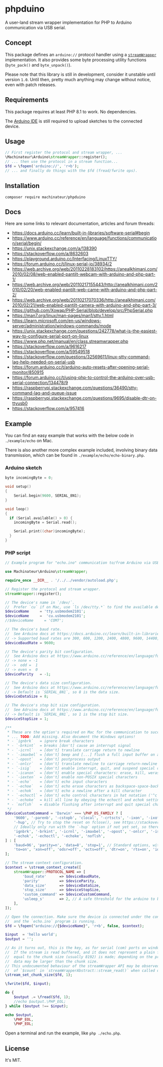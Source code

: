 # phpduino

A user-land stream wrapper implementation for PHP to Arduino communication via USB serial.

## Concept

This package defines an `arduino://` protocol handler using
 a [`streamWrapper`](https://www.php.net/manual/en/class.streamwrapper.php) implementation.
It also provides some byte processing utility functions (`byte_pack()` and `byte_unpack()`).

Please note that this library is still in development, consider it unstable until version `1.0`.
 Until then, pretty much anything may change without notice, even with patch releases.

## Requirements

This package requires at least PHP 8.1 to work. No dependencies.

The [Arduino IDE](https://www.arduino.cc/en/software) is still required to upload sketches to the connected device.

## Usage

```php
// First register the protocol and stream wrapper, ...
\Machinateur\Arduino\streamWrapper::register();
// ... then use the protocol in a stream function...
$fd = \fopen('arduino://', 'r+b');
// ... and finally do things with the $fd (fread/fwrite ops).
```

## Installation

```
composer require machinateur/phpduino
```

## Docs

Here are some links to relevant documentation, articles and forum threads:

- https://docs.arduino.cc/learn/built-in-libraries/software-serial#begin
- https://www.arduino.cc/reference/en/language/functions/communication/serial/begin/
- https://unix.stackexchange.com/a/138390
- https://stackoverflow.com/a/8632603
- https://playground.arduino.cc/Interfacing/LinuxTTY/
- https://forum.arduino.cc/t/linux-serial-io/38934/2
- https://web.archive.org/web/20110228183102/https://anealkhimani.com/2010/02/08/web-enabled-pantilt-webcam-with-arduino-and-php-part-1/
- https://web.archive.org/web/20110217155443/http://anealkhimani.com/2010/02/20/web-enabled-pantilt-web-came-with-arduino-and-php-part-2/
- https://web.archive.org/web/20110217070336/http://anealkhimani.com/2010/02/21/web-enabled-pantilt-camera-with-arduino-and-php-part-3/
- https://github.com/Xowap/PHP-Serial/blob/develop/src/PhpSerial.php
- https://man7.org/linux/man-pages/man1/stty.1.html
- https://learn.microsoft.com/en-us/windows-server/administration/windows-commands/mode
- https://unix.stackexchange.com/questions/242778/what-is-the-easiest-way-to-configure-serial-port-on-linux
- https://www.php.net/manual/en/class.streamwrapper.php
- https://stackoverflow.com/a/9616217
- https://stackoverflow.com/a/59549518
- https://stackoverflow.com/questions/32569611/linux-stty-command-lag-help-needed-on-serial-usb
- https://forum.arduino.cc/t/arduino-auto-resets-after-opening-serial-monitor/850915
- https://forum.arduino.cc/t/using-php-to-control-the-arduino-over-usb-serial-connection/134478/9
- https://raspberrypi.stackexchange.com/questions/36490/stty-command-lag-and-queue-issue
- https://raspberrypi.stackexchange.com/questions/9695/disable-dtr-on-ttyusb0
- https://stackoverflow.com/a/957416

## Example

You can find an easy example that works with the below code in `./example/echo` on Mac.

There is also another more complex example included, involving binary data transmission,
 which can be found in `./example/echo/echo-binary.php`.

### Arduino sketch

```c
byte incomingByte = 0;

void setup()
{
    Serial.begin(9600, SERIAL_8N1);
}

void loop()
{
  if (Serial.available() > 0) {
    incomingByte = Serial.read();

    Serial.print((char)incomingByte);
  }
}
```

### PHP script

```php
// Example program for "echo.ino" communication to/from Arduino via USB serial.

use Machinateur\Arduino\streamWrapper;

require_once __DIR__ . '/../../vendor/autoload.php';

// Register the protocol and stream wrapper.
streamWrapper::register();

// The device's name in `/dev/`.
//  Prefer `cu` if on Mac, use `ls /dev/tty.*` to find the available devices.
$deviceName     = 'tty.usbmodem2101';
$deviceName     =  'cu.usbmodem2101';
//$deviceName     = 'COM7';

// The device's baud rate.
//  See Arduino docs at https://docs.arduino.cc/learn/built-in-libraries/software-serial#begin for conventinal rates.
// -> Supported baud rates are 300, 600, 1200, 2400, 4800, 9600, 14400, 19200, 28800, 31250, 38400, 57600, and 115200 bauds.
$deviceBaudRate = 9600;

// The device's parity bit configuration.
//  See Arduino docs at https://www.arduino.cc/reference/en/language/functions/communication/serial/begin/.
// -> none = -1
// ->  odd =  1
// -> even =  0
$deviceParity   = -1;

// The device's data size configuration.
//  See Arduino docs at https://www.arduino.cc/reference/en/language/functions/communication/serial/begin/.
// -> Default is `SERIAL_8N1`, so 8 is the data size.
$deviceDataSize = 8;

// The device's stop bit size configuration.
//  See Adruino docs at https://www.arduino.cc/reference/en/language/functions/communication/serial/begin/.
// -> Default is `SERIAL_8N1`, so 1 is the stop bit size.
$deviceStopSize = 1;

/**
 * These are the option's required on Mac for the communication to succeed.
 * ... TODO: Add missing. Also document the Windows options!
 * - `ignbrk`   = ignore break characters
 * - `-brkint`  = breaks [don't] cause an interrupt signal
 * - `-icrnl`   = [don't] translate carriage return to newline
 * - `-imaxbel` = [don't] beep and [...] flush a full input buffer on a character
 * - `-opost`   = [don't] postprocess output
 * - `-onlcr`   = [don't] translate newline to carriage return-newline
 * - `-isig`    = [don't] enable interrupt, quit, and suspend special characters
 * - `-icanon`  = [don't] enable special characters: erase, kill, werase, rprnt
 * - `-iexten`  = [don't] enable non-POSIX special characters
 * - `-echo`    = [don't] echo input characters
 * - `-echoe`   = [don't] echo erase characters as backspace-space-backspace
 * - `-echok`   = [don't] echo a newline after a kill character
 * - `-echoctl` = [don't] echo control characters in hat notation ('^c')
 * - `-echoke`  = kill all line by obeying the echoctl and echok settings
 * - `noflsh`   = disable flushing after interrupt and quit special characters
 */
$deviceCustomCommand = 'Darwin' === \PHP_OS_FAMILY ? [
    '9600', '-parenb', '-cstopb', 'clocal', '-crtscts', '-ixon', '-ixoff',
    '-hup', // Try to stop the reset on fclose(), see https://stackoverflow.com/a/59549518.
    // Ideally only run with the `-hup` option if not yet set, so there will be no more restarts due to RTS HANGUP.
    'ignbrk', '-brkint', '-icrnl', '-imaxbel', '-opost', '-onlcr', '-isig', '-icanon', '-iexten', '-echo', '-echoe',
    '-echok', '-echoctl', '-echoke', 'noflsh',
] : [
    'baud=96', 'parity=n', 'data=8', 'stop=1', // Standard options, with some more:
    'to=on', 'xon=off', 'odsr=off', 'octs=off', 'dtr=on', 'rts=on', 'idsr=off',
];

// The stream context configuration.
$context = \stream_context_create([
    streamWrapper::PROTOCOL_NAME => [
        'baud_rate'      => $deviceBaudRate,
        'parity'         => $deviceParity,
        'data_size'      => $deviceDataSize,
        'stop_size'      => $deviceStopSize,
        'custom_command' => $deviceCustomCommand,
        'usleep_s'       => 2, // A safe threshold for the arduino to boot on fopen().
    ],
]);

// Open the connection. Make sure the device is connected under the configured device name
//  and the `echo.ino` program is running.
$fd = \fopen("arduino://{$deviceName}", 'r+b', false, $context);

$input  = 'hello world';
$output = '';

// As it turns out, this is the key, as for serial (com) ports on windows represented as file stream:
//  If the stream is read buffered, and it does not represent a plain file, at most one read of up to a number of bytes
//  equal to the chunk size (usually 8192) is made; depending on the previously buffered data, the size of the returned
//  data may be larger than the chunk size.
// This undocumented behaviour of the streamWrapper API may be observed when removing this call and monitoring the value
//  of `$count` in `streamWrapperAbstract::stream_read()` when called during `fread($fd, 1)`. The `$count` will be 8192!
\stream_set_chunk_size($fd, 1);

\fwrite($fd, $input);

do {
    $output .= \fread($fd, 1);
    //echo $output.\PHP_EOL;
} while ($output !== $input);

echo $output,
    \PHP_EOL,
    \PHP_EOL;
```

Open a terminal and run the example, like `php ./echo.php`.

## License

It's MIT.
